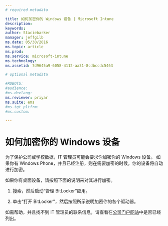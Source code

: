 ```yaml
---
# required metadata

title: 如何加密你的 Windows 设备 | Microsoft Intune
description:
keywords:
author: Staciebarker
manager: jeffgilb
ms.date: 05/30/2016
ms.topic: article
ms.prod:
ms.service: microsoft-intune
ms.technology:
ms.assetid: 7d9645a9-6058-4112-aa31-8cdbccdc5463

# optional metadata

#ROBOTS:
#audience:
#ms.devlang:
ms.reviewer: priyar
ms.suite: ems
#ms.tgt_pltfrm:
#ms.custom:

---
```


# 如何加密你的 Windows 设备

为了保护公司或学校数据，IT 管理员可能会要求你加密你的 Windows 设备。 如果你有 Windows Phone，并且已经注册，则在需要加密的时候，你的设备将自动进行加密。

如果你有桌面设备，请按照下面的说明来对其进行加密。 

1.  搜索，然后启动“管理 BitLocker”应用。

2.  单击“打开 BitLocker”，然后按照所示说明加密你的各个驱动器。

如需帮助，并且找不到 IT 管理员的联系信息，请查看在[公司门户网站](http://portal.manage.microsoft.com)中是否已经列出。



<!--HONumber=Jun16_HO1-->


